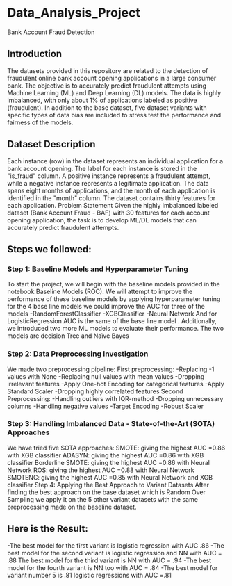# Data_Analysis_Project

Bank Account Fraud Detection
## Introduction
The datasets provided in this repository are related to the detection of fraudulent online bank account
opening applications in a large consumer bank. The objective is to accurately predict fraudulent
attempts using Machine Learning (ML) and Deep Learning (DL) models. The data is highly imbalanced,
with only about 1% of applications labeled as positive (fraudulent). In addition to the base dataset, five
dataset variants with specific types of data bias are included to stress test the performance and fairness
of the models.

## Dataset Description
Each instance (row) in the dataset represents an individual application for a bank account opening. The
label for each instance is stored in the "is_fraud" column. A positive instance represents a fraudulent
attempt, while a negative instance represents a legitimate application. The data spans eight months of
applications, and the month of each application is identified in the "month" column. The dataset
contains thirty features for each application.
Problem Statement
Given the highly imbalanced labeled dataset (Bank Account Fraud - BAF) with 30 features for each
account opening application, the task is to develop ML/DL models that can accurately predict fraudulent
attempts.

## Steps we followed:
### Step 1: Baseline Models and Hyperparameter Tuning
To start the project, we will begin with the baseline models provided in the notebook Baseline Models
(ROC). We will attempt to improve the performance of these baseline models by applying
hyperparameter tuning for the 4 base line models we could improve the AUC for three of the models
-RandomForestClassifier
-XGBClassifier
-Neural Network
And for LogisticRegression AUC is the same of the base line model
. Additionally, we introduced two more ML models to evaluate their performance.
The two models are decision Tree and Naïve Bayes
### Step 2: Data Preprocessing Investigation
We made two preprocessing pipeline:
First preprocessing:
-Replacing -1 values with None
-Replacing null values with mean values
-Dropping irrelevant features
-Apply One-hot Encoding for categorical features
-Apply Standard Scaler
-Dropping highly correlated features
Second Preprocessing:
-Handling outliers with IQR-method
-Dropping unnecessary columns
-Handling negative values
-Target Encoding
-Robust Scaler
### Step 3: Handling Imbalanced Data - State-of-the-Art (SOTA) Approaches
We have tried five SOTA approaches:
SMOTE: giving the highest AUC =0.86 with XGB classifier
ADASYN: giving the highest AUC =0.86 with XGB classifier
Borderline SMOTE: giving the highest AUC =0.86 with Neural Network
ROS: giving the highest AUC =0.88 with Neural Network
SMOTENC: giving the highest AUC =0.85 with Neural Network and XGB classifier
Step 4: Applying the Best Approach to Variant Datasets
After finding the best approach on the base dataset which is Random Over Sampling we apply it on the 5
other variant datasets with the same preprocessing made on the baseline dataset.

## Here is the Result:

-The best model for the first variant is logistic regression with AUC .86
-The best model for the second variant is logistic regression and NN with AUC = .88
The best model for the third variant is NN with AUC = .94
-The best model for the fourth variant is NN too with AUC = .84
-The best model for variant number 5 is .81 logistic regressions with AUC =.81
